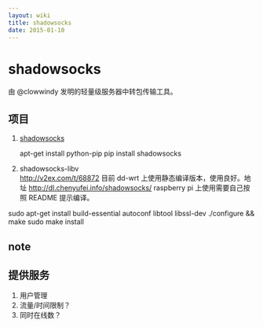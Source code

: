 ```yaml
---
layout: wiki
title: shadowsocks
date: 2015-01-10
---
```


# shadowsocks
由 @clowwindy 发明的轻量级服务器中转包传输工具。

## 项目
1. [shadowsocks](https://github.com/shadowsocks/shadowsocks)
    
    apt-get install python-pip
    pip install shadowsocks

2. shadowsocks-libv  
   http://v2ex.com/t/68872
   目前 dd-wrt 上使用静态编译版本，使用良好。地址 http://dl.chenyufei.info/shadowsocks/
   raspberry pi 上使用需要自己按照 README 提示编译。

sudo apt-get install build-essential autoconf libtool libssl-dev
./configure && make
sudo make install



## note

## 提供服务
1. 用户管理
2. 流量/时间限制？
3. 同时在线数？

